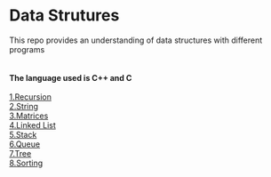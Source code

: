 # Data Strutures
 This repo provides an understanding  of data structures  with different  programs   
 <br><br>
 <b>The language used is C++ and  C</b>
<br><br>
<a href="https://github.com/iamketan56/Data-Structures/tree/main/Recursion">1.Recursion</a><br>
<a href="https://github.com/iamketan56/Data-Structures/tree/main/String">2.String</a><br>
<a href="https://github.com/iamketan56/Data-Structures/tree/main/Matrices">3.Matrices</a><br>
<a href="https://github.com/iamketan56/Data-Structures/tree/main/Linked%20List">4.Linked List</a><br>
<a href="https://github.com/iamketan56/Data-Structures/tree/main/Stack">5.Stack</a><br>
<a href="https://github.com/iamketan56/Data-Structures/tree/main/Queue">6.Queue</a><br>
<a href="https://github.com/iamketan56/Data-Structures/tree/main/Tree">7.Tree</a><br>
<a href="https://github.com/iamketan56/Data-Structures/tree/main/Sorting">8.Sorting</a><br>


